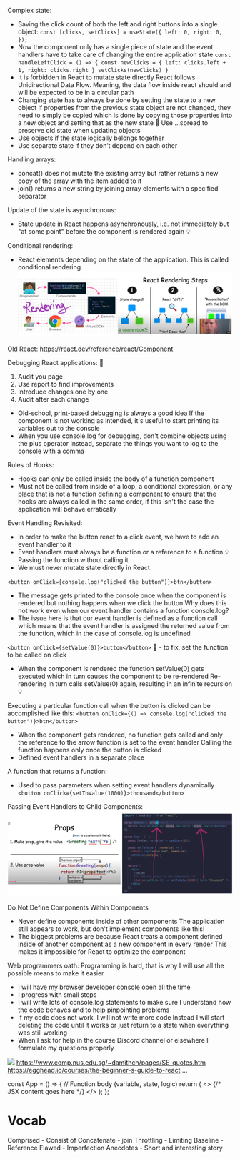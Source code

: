 Complex state:
- Saving the click count of both the left and right buttons into a single object:
`const [clicks, setClicks] = useState({
  left: 0,
  right: 0,
});`
- Now the component only has a single piece of state and the event handlers have to take care of changing the entire application state
`const handleLeftClick = () => {
  const newClicks = {
    left: clicks.left + 1,
    right: clicks.right
  }
  setClicks(newClicks)
}`
- It is forbidden in React to mutate state directly
  React follows Unidirectional Data Flow. Meaning, the data flow inside react should and will be expected to be in a circular path
- Changing state has to always be done by setting the state to a new object
  If properties from the previous state object are not changed, they need to simply be copied
  which is done by copying those properties into a new object and setting that as the new state
   Use ...spread to preserve old state when updating objects
- Use objects if the state logically belongs together
- Use separate state if they don’t depend on each other

Handling arrays:
- concat() does not mutate the existing array but rather returns a new copy of the array with the item added to it
- join() returns a new string by joining array elements with a specified separator

Update of the state is asynchronous:
- State update in React happens asynchronously, i.e. not immediately but "at some point" before the component is rendered again 💡

Conditional rendering:
- React elements depending on the state of the application. This is called conditional rendering
![](rendering.png)

Old React: https://react.dev/reference/react/Component

Debugging React applications: 🐞
1. Audit you page
2. Use report to find improvements
3. Introduce changes one by one
4. Audit after each change
- Old-school, print-based debugging is always a good idea
  If the component is not working as intended, it's useful to start printing its variables out to the console
- When you use console.log for debugging, don't combine objects using the plus operator
  Instead, separate the things you want to log to the console with a comma

Rules of Hooks:
- Hooks can only be called inside the body of a function component
- Must not be called from inside of a loop, a conditional expression, or any place that is not a function defining a component
  to ensure that the hooks are always called in the same order, if this isn't the case the application will behave erratically

Event Handling Revisited:
- In order to make the button react to a click event, we have to add an event handler to it
- Event handlers must always be a function or a reference to a function 💡
  Passing the function without calling it
- We must never mutate state directly in React

`<button onClick={console.log("clicked the button")}>btn</button>`
- The message gets printed to the console once when the component is rendered but nothing happens when we click the button
  Why does this not work even when our event handler contains a function console.log?
- The issue here is that our event handler is defined as a function call
  which means that the event handler is assigned the returned value from the function, which in the case of console.log is undefined

`<button onClick={setValue(0)}>button</button>` 🔁 - to fix, set the function to be called on click
- When the component is rendered the function setValue(0) gets executed which in turn causes the component to be re-rendered
  Re-rendering in turn calls setValue(0) again, resulting in an infinite recursion 💡

Executing a particular function call when the button is clicked can be accomplished like this:
`<button onClick={() => console.log("clicked the button")}>btn</button>`
- When the component gets rendered, no function gets called and only the reference to the arrow function is set to the event handler
  Calling the function happens only once the button is clicked
- Defined event handlers in a separate place

A function that returns a function:
- Used to pass parameters when setting event handlers dynamically
`<button onClick={setToValue(1000)}>thousand</button>`

Passing Event Handlers to Child Components:
![](passing-props.png)

Do Not Define Components Within Components
- Never define components inside of other components
  The application still appears to work, but don't implement components like this!
- The biggest problems are because React treats a component defined inside of another component as a new component in every render
  This makes it impossible for React to optimize the component

Web programmers oath:
Programming is hard, that is why I will use all the possible means to make it easier
- I will have my browser developer console open all the time
- I progress with small steps
- I will write lots of console.log statements to make sure I understand how the code behaves and to help pinpointing problems
- If my code does not work, I will not write more code
  Instead I will start deleting the code until it works or just return to a state when everything was still working
- When I ask for help in the course Discord channel or elsewhere I formulate my questions properly

![](https://fullstackopen.com/static/e6925d394dfcafd08329c96230a68841/5a190/kerningham.png)
https://www.comp.nus.edu.sg/~damithch/pages/SE-quotes.htm
https://egghead.io/courses/the-beginner-s-guide-to-react ...

const App = () => {
  // Function body (variable, state, logic)
  return (
    <>
      {/* JSX content goes here */}
    </>
  );
};

# Vocab
Comprised - Consist of
Concatenate - join
Throttling - Limiting
Baseline - Reference
Flawed - Imperfection
Anecdotes - Short and interesting story
